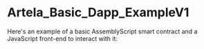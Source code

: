# Artela_Basic_Dapp_ExampleV1

Here's an example of a basic AssemblyScript smart contract and a JavaScript front-end to interact with it:
